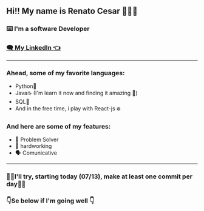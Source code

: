 ## Hi!! My name is Renato Cesar 👨🏻‍💻

### ⌨️ I'm a software Developer
### [🗨️ My LinkedIn 👈](https://www.linkedin.com/in/renato-cesar-a31534193/)

<hr>

### Ahead, some of my favorite languages:
- Python🐍
- Java☕ (I'm learn it now and finding it amazing 🤩)
- SQL🎲
- And in the free time, i play with React-js ❄️

### And here are some of my features:
- 🧩 Problem Solver
- 💪 hardworking
- 🗣️ Comunicative 

<hr>

### 🌲🌲I'll try, starting today (07/13), make at least one commit per day🌲🌲
###  👇Se below if I'm going well 👇
